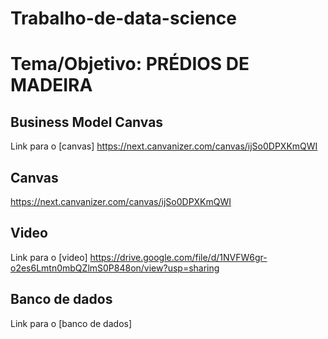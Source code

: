 # Trabalho-de-data-science
# Tema/Objetivo: PRÉDIOS DE MADEIRA

## Business Model Canvas
Link para o [canvas] https://next.canvanizer.com/canvas/ijSo0DPXKmQWI
## Canvas
https://next.canvanizer.com/canvas/ijSo0DPXKmQWI
## Video
Link para o [video]
https://drive.google.com/file/d/1NVFW6gr-o2es6Lmtn0mbQZlmS0P848on/view?usp=sharing
## Banco de dados
Link para o [banco de dados]
